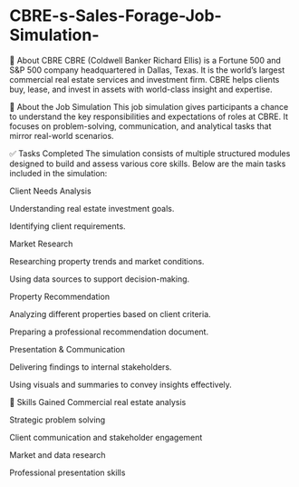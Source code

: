 # CBRE-s-Sales-Forage-Job-Simulation-

🏢 About CBRE
CBRE (Coldwell Banker Richard Ellis) is a Fortune 500 and S&P 500 company headquartered in Dallas, Texas. It is the world’s largest commercial real estate services and investment firm. CBRE helps clients buy, lease, and invest in assets with world-class insight and expertise.

🎯 About the Job Simulation
This job simulation gives participants a chance to understand the key responsibilities and expectations of roles at CBRE. It focuses on problem-solving, communication, and analytical tasks that mirror real-world scenarios.

✅ Tasks Completed
The simulation consists of multiple structured modules designed to build and assess various core skills. Below are the main tasks included in the simulation:

Client Needs Analysis

Understanding real estate investment goals.

Identifying client requirements.

Market Research

Researching property trends and market conditions.

Using data sources to support decision-making.

Property Recommendation

Analyzing different properties based on client criteria.

Preparing a professional recommendation document.

Presentation & Communication

Delivering findings to internal stakeholders.

Using visuals and summaries to convey insights effectively.

🧠 Skills Gained
Commercial real estate analysis

Strategic problem solving

Client communication and stakeholder engagement

Market and data research

Professional presentation skills

